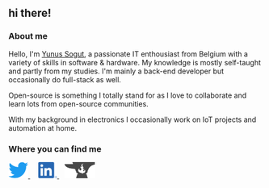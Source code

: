 ## hi there!

### About me
Hello, I'm [Yunus Sogut](https://github.com/Yunus1903), a passionate IT enthousiast from Belgium with a variety of skills in software & hardware.
My knowledge is mostly self-taught and partly from my studies. I'm mainly a back-end developer but occasionally do full-stack as well.

Open-source is something I totally stand for as I love to collaborate and learn lots from open-source communities.

With my background in electronics I occasionally work on IoT projects and automation at home.

### Where you can find me
<a href="https://twitter.com/yunus1903dj">
	<img alt="Yunus's Twitter" height="32px" src="assets/twitter.svg" />
</a>
&nbsp;
<a href="https://www.linkedin.com/in/sogut-y">
	<img style="margin-left: 0.5rem" alt="Yunus's LinkedIn" height="32px" src="assets/linkedin.png" />
</a>
&nbsp;
<a href="https://www.curseforge.com/members/yunus1903/projects">
	<img style="margin-left: 0.2rem" alt="Yunus's CurseForge" height="32px" src="assets/curseforge.svg" />
</a>

